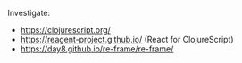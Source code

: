 Investigate:
- https://clojurescript.org/
- https://reagent-project.github.io/ (React for ClojureScript)
- https://day8.github.io/re-frame/re-frame/